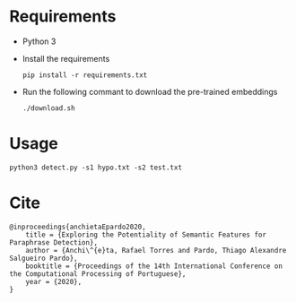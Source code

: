 # Requirements
- Python 3

- Install the requirements

    `pip install -r requirements.txt`

- Run the following commant to download the pre-trained embeddings

    `./download.sh` 

# Usage

`python3 detect.py -s1 hypo.txt -s2 test.txt`

# Cite
```
@inproceedings{anchietaEpardo2020,
    title = {Exploring the Potentiality of Semantic Features for Paraphrase Detection},
    author = {Anchi\^{e}ta, Rafael Torres and Pardo, Thiago Alexandre Salgueiro Pardo},
    booktitle = {Proceedings of the 14th International Conference on the Computational Processing of Portuguese},
    year = {2020},
}
```